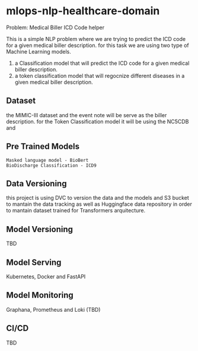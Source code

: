 # mlops-nlp-healthcare-domain

Problem: Medical Biller ICD Code helper

This is a simple NLP problem where we are trying to predict the ICD code for a given medical biller description. for this task we are using two type of Machine Learning models. 
1) a Classification model that will predict the ICD code for a given medical biller description.
2) a token classification model that will regocnize different diseases in a given medical biller description.

## Dataset

the MIMIC-III dataset and the event note will be serve as the biller description.
for the Token Classification model it will be using the NC5CDB and 

## Pre Trained Models

    Masked language model - BioBert
    BioDischarge Classification - ICD9

## Data Versioning

this project is using DVC to version the data and the models and S3 bucket to mantain the data tracking as well as Huggingface data repository in order to mantain dataset trained for Transformers arquitecture.

## Model Versioning

TBD

## Model Serving

Kubernetes, Docker and FastAPI

## Model Monitoring

Graphana, Prometheus and Loki (TBD)


## CI/CD

TBD

